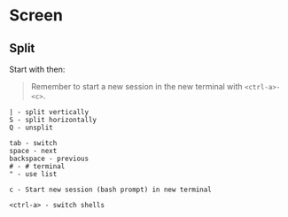 # Screen

## Split

Start with <ctrl-a> then:

> Remember to start a new session in the new terminal with `<ctrl-a>-<c>`.

```
| - split vertically
S - split horizontally
Q - unsplit

tab - switch
space - next
backspace - previous
# - # terminal
" - use list

c - Start new session (bash prompt) in new terminal

<ctrl-a> - switch shells
```

